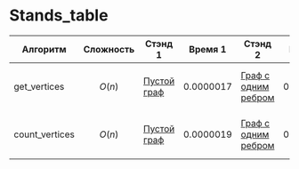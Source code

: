 # Stands_table
|Алгоритм|Сложность|Стэнд 1|Время 1|Стэнд 2|Время 2|Стэнд 3|Время 3|Стэнд 4|Время 4|Стэнд 5|Время 5|Стэнд 6|Время 6|Стэнд 7|Время 7|Стэнд 8|Время 8|Стэнд 9|Время 9|Стэнд 10|Время 10|
|-|-|-|-|-|-|-|-|-|-|-|-|-|-|-|-|-|-|-|-|-|-|
|get_vertices|$$O(n)$$ |[Пустой граф](https://github.com/Romanchicks/Fundamental-algorithms/blob/main/STAND_get_vertices/STAND_get_vertices_1.py)|0.0000017|[Граф с одним ребром](https://github.com/Romanchicks/Fundamental-algorithms/blob/main/STAND_get_vertices/STAND_get_vertices_2.py)|0.0000031|[Граф с несколькими ребрами](https://github.com/Romanchicks/Fundamental-algorithms/blob/main/STAND_get_vertices/STAND_get_vertices_3.py)|0.0000041|[Граф с повторяющимися вершинами в разных ребрах](https://github.com/Romanchicks/Fundamental-algorithms/blob/main/STAND_get_vertices/STAND_get_vertices_4.py)|0.0000041|[Граф со строковыми вершинами](https://github.com/Romanchicks/Fundamental-algorithms/blob/main/STAND_get_vertices/STAND_get_vertices_5.py)|0.0000035|[Граф с вершинами разных типов](https://github.com/Romanchicks/Fundamental-algorithms/blob/main/STAND_get_vertices/STAND_get_vertices_6.py)|0.0000042|[Количество ребер: 100](https://github.com/Romanchicks/Fundamental-algorithms/blob/main/STAND_get_vertices/STAND_get_vertices_amount_of_data.py)|0.0000153|[Количество ребер: 1000](https://github.com/Romanchicks/Fundamental-algorithms/blob/main/STAND_get_vertices/STAND_get_vertices_amount_of_data.py)|0.0001864|[Количество ребер: 10000](https://github.com/Romanchicks/Fundamental-algorithms/blob/main/STAND_get_vertices/STAND_get_vertices_amount_of_data.py)|0.0010567|[Количество ребер: 100000](https://github.com/Romanchicks/Fundamental-algorithms/blob/main/STAND_get_vertices/STAND_get_vertices_amount_of_data.py)|0.0166491|
|count_vertices|$$O(n)$$ |[Пустой граф](https://github.com/Romanchicks/Fundamental-algorithms/blob/main/STAND_count_vertices/STAND_count_vertices_1.py)|0.0000019|[Граф с одним ребром](https://github.com/Romanchicks/Fundamental-algorithms/blob/main/STAND_count_vertices/STAND_count_vertices_2.py)|0.0000023|[Граф с несколькими ребрами](https://github.com/Romanchicks/Fundamental-algorithms/blob/main/STAND_count_vertices/STAND_count_vertices_3.py)|0.0000041|[Граф с повторяющимися вершинами в разных ребрах](https://github.com/Romanchicks/Fundamental-algorithms/blob/main/STAND_count_vertices/STAND_count_vertices_4.py)|0.0000038|[Граф со строковыми вершинами](https://github.com/Romanchicks/Fundamental-algorithms/blob/main/STAND_count_vertices/STAND_count_vertices_5.py)|0.0000032|[Граф с вершинами разных типов](https://github.com/Romanchicks/Fundamental-algorithms/blob/main/STAND_count_vertices/STANDcount_vertices_6.py)|0.0000529|[Количество ребер: 100](https://github.com/Romanchicks/Fundamental-algorithms/blob/main/STAND_count_vertices/STAND_count_vertices_amount_of_data.py)|0.0000126|[Количество ребер: 1000](https://github.com/Romanchicks/Fundamental-algorithms/blob/main/STAND_count_vertices/STAND_count_vertices_amount_of_data.py)|0.0001666|[Количество ребер: 10000](https://github.com/Romanchicks/Fundamental-algorithms/blob/main/STAND_count_vertices/STAND_count_vertices_amount_of_data.py)|0.0009438|[Количество ребер: 100000](https://github.com/Romanchicks/Fundamental-algorithms/blob/main/STAND_count_vertices/STAND_count_vertices_amount_of_data.py)|0.014077|
